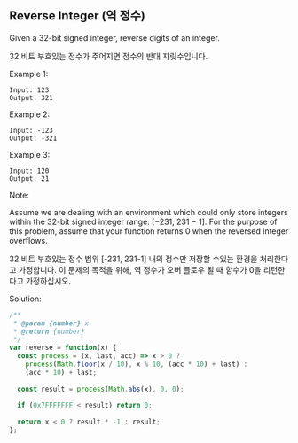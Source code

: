 ## Reverse Integer (역 정수)

Given a 32-bit signed integer, reverse digits of an integer.

32 비트 부호있는 정수가 주어지면 정수의 반대 자릿수입니다.

Example 1:

```
Input: 123
Output: 321
```

Example 2:

```
Input: -123
Output: -321
```

Example 3:

```
Input: 120
Output: 21
```

Note:

Assume we are dealing with an environment which could only store integers within the 32-bit signed integer range: [−231,  231 − 1]. For the purpose of this problem, assume that your function returns 0 when the reversed integer overflows.

32 비트 부호있는 정수 범위 [-231, 231-1] 내의 정수만 저장할 수있는 환경을 처리한다고 가정합니다. 이 문제의 목적을 위해, 역 정수가 오버 플로우 될 때 함수가 0을 리턴한다고 가정하십시오.

Solution: 

```javascript
/**
 * @param {number} x
 * @return {number}
 */
var reverse = function(x) {
  const process = (x, last, acc) => x > 0 ? 
    process(Math.floor(x / 10), x % 10, (acc * 10) + last) :
    (acc * 10) + last;
  
  const result = process(Math.abs(x), 0, 0);
  
  if (0x7FFFFFFF < result) return 0;
  
  return x < 0 ? result * -1 : result;
};
```
